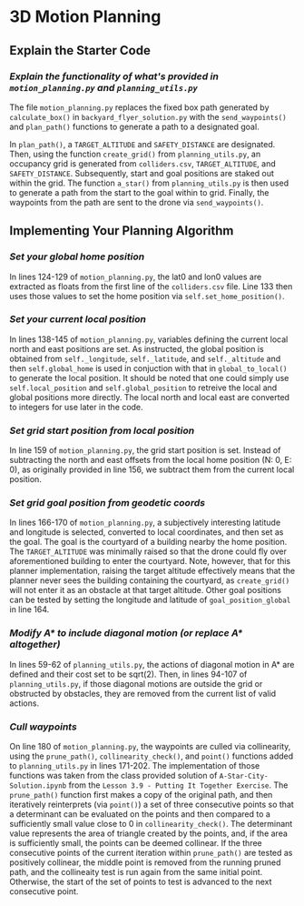 # 3D Motion Planning

## Explain the Starter Code ##

### *Explain the functionality of what's provided in `motion_planning.py` and `planning_utils.py`* ###

The file `motion_planning.py` replaces the fixed box path generated by `calculate_box()` in `backyard_flyer_solution.py` with the `send_waypoints()` and `plan_path()` functions to generate a path to a designated goal.

In `plan_path()`, a `TARGET_ALTITUDE` and `SAFETY_DISTANCE` are designated. Then, using the function `create_grid()` from `planning_utils.py`, an occupancy grid is generated from `colliders.csv`, `TARGET_ALTITUDE`, and `SAFETY_DISTANCE`. Subsequently, start and goal positions are staked out within the grid. The function `a_star()` from `planning_utils.py` is then used to generate a path from the start to the goal within to grid. Finally, the waypoints from the path are sent to the drone via `send_waypoints()`.

## Implementing Your Planning Algorithm ##

### *Set your global home position* ###

In lines 124-129 of `motion_planning.py`, the lat0 and lon0 values are extracted as floats from the first line of the `colliders.csv` file. Line 133 then uses those values to set the home position via `self.set_home_position()`.

### *Set your current local position* ###

In lines 138-145 of `motion_planning.py`, variables defining the current local north and east positions are set. As instructed, the global position is obtained from `self._longitude`, `self._latitude`, and `self._altitude` and then `self.global_home` is used in conjuction with that in `global_to_local()` to generate the local position. It should be noted that one could simply use `self.local_position` and `self.global_position` to retreive the local and global positions more directly. The local north and local east are converted to integers for use later in the code.

### *Set grid start position from local position* ###

In line 159 of `motion_planning.py`, the grid start position is set. Instead of subtracting the north and east offsets from the local home position (N: 0, E: 0), as originally provided in line 156, we subtract them from the current local position.

### *Set grid goal position from geodetic coords* ###

In lines 166-170 of `motion_planning.py`, a subjectively interesting latitude and longitude is selected, converted to local coordinates, and then set as the goal. The goal is the courtyard of a building nearby the home position. The `TARGET_ALTITUDE` was minimally raised so that the drone could fly over aforementioned building to enter the courtyard. Note, however, that for this planner implementation, raising the target altitude effectively means that the planner never sees the building containing the courtyard, as `create_grid()` will not enter it as an obstacle at that target altitude. Other goal positions can be tested by setting the longitude and latitude of `goal_position_global` in line 164.

### *Modify A\* to include diagonal motion (or replace A\* altogether)* ###

In lines 59-62 of `planning_utils.py`, the actions of diagonal motion in A* are defined and their cost set to be sqrt(2). Then, in lines 94-107 of `planning_utils.py`, if those diagonal motions are outside the grid or obstructed by obstacles, they are removed from the current list of valid actions.

### *Cull waypoints* ###

On line 180 of `motion_planning.py`, the waypoints are culled via collinearity, using the `prune_path()`, `collinearity_check()`, and `point()` functions added to `planning_utils.py` in lines 171-202. The implementation of those functions was taken from the class provided solution of `A-Star-City-Solution.ipynb` from the `Lesson 3.9 - Putting It Together Exercise`. The `prune_path()` function first makes a copy of the original path, and then iteratively reinterprets (via `point()`) a set of three consecutive points so that a determinant can be evaluated on the points and then compared to a sufficiently small value close to 0 in `collinearity_check()`. The determinant value represents the area of triangle created by the points, and, if the area is sufficiently small, the points can be deemed collinear. If the three consecutive points of the current iteration within `prune_path()` are tested as positively collinear, the middle point is removed from the running pruned path, and the collineaity test is run again from the same initial point. Otherwise, the start of the set of points to test is advanced to the next consecutive point.

